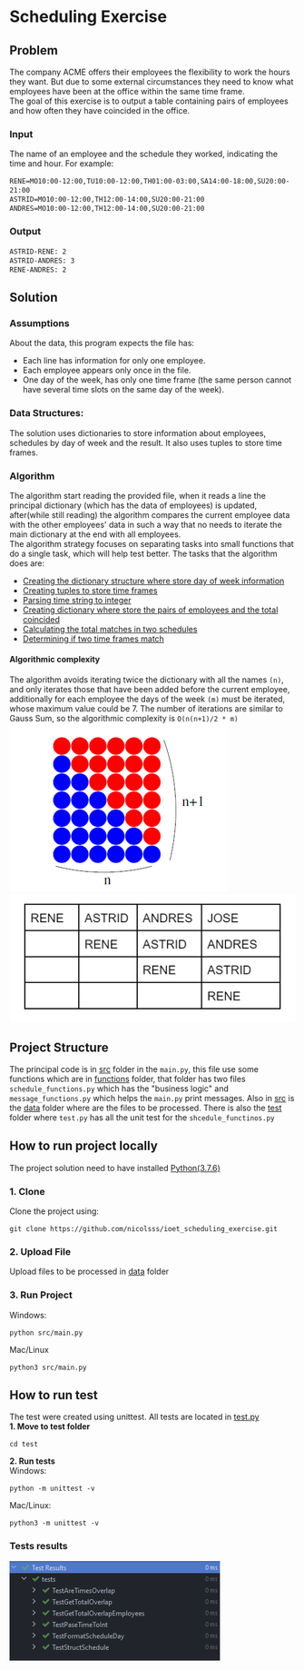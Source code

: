 # Scheduling Exercise
## Problem
The company ACME offers their employees the flexibility to work the hours they want. But due to some external 
circumstances they need to know what employees have been at the office within the same time frame.  
The goal of this exercise is to output a table containing pairs of employees and how often they have coincided in 
the office.

### Input
The name of an employee and the schedule they worked, indicating the time and hour. For example:
~~~
RENE=MO10:00-12:00,TU10:00-12:00,TH01:00-03:00,SA14:00-18:00,SU20:00- 21:00  
ASTRID=MO10:00-12:00,TH12:00-14:00,SU20:00-21:00  
ANDRES=MO10:00-12:00,TH12:00-14:00,SU20:00-21:00
~~~
### Output
~~~
ASTRID-RENE: 2  
ASTRID-ANDRES: 3  
RENE-ANDRES: 2
~~~
## Solution
### Assumptions
About the data, this program expects the file has:
* Each line has information for only one employee.
* Each employee appears only once in the file.
* One day of the week, has only one time frame (the same person cannot have several time slots on the same day of the week).

### Data Structures:
The solution uses dictionaries to store information about employees, schedules by day of week and the result. 
It also uses tuples to store time frames.

### Algorithm
The algorithm start reading the provided file, when it reads a line the principal dictionary (which has 
the data of employees) is updated, after(while still reading) the algorithm compares the current employee 
data with the other employees' data in such a way that no needs to iterate the main dictionary at the end with 
all employees.  
The algorithm strategy focuses on separating tasks into small functions that do a single task, which will 
help test better. The tasks that the algorithm does are:
* [Creating the dictionary structure where store day of week information](https://github.com/nicolsss/ioet_scheduling_exercise/blob/master/src/functions/schedule_functions.py?plain=1#L83)
* [Creating tuples to store time frames](https://github.com/nicolsss/ioet_scheduling_exercise/blob/master/src/functions/schedule_functions.py?plain=1#L69)
* [Parsing time string to integer](https://github.com/nicolsss/ioet_scheduling_exercise/blob/master/src/functions/schedule_functions.py?plain=1#L58)
* [Creating dictionary where store the pairs of employees and the total coincided](https://github.com/nicolsss/ioet_scheduling_exercise/blob/master/src/functions/schedule_functions.py?plain=1#L36)
* [Calculating the total matches in two schedules](https://github.com/nicolsss/ioet_scheduling_exercise/blob/master/src/functions/schedule_functions.py?plain=1#L16)
* [Determining if two time frames match](https://github.com/nicolsss/ioet_scheduling_exercise/blob/master/src/functions/schedule_functions.py?plain=1#L1)

#### Algorithmic complexity
The algorithm avoids iterating twice the dictionary with all the names `(n)`, and only iterates those that have been 
added before the current employee, additionally for each employee the days of the week `(m)` must be iterated, 
whose maximum value could be 7.
The number of iterations are similar to Gauss Sum, so the algorithmic complexity is `O(n(n+1)/2 * m)`  
![Gauss Sum](https://github.com/nicolsss/ioet_scheduling_exercise/blob/master/assets/gauss_sum.png)  
![Employee Matrix](https://github.com/nicolsss/ioet_scheduling_exercise/blob/master/assets/employees_matrix_ex.png)
## Project Structure
The principal code is in [src](https://github.com/nicolsss/ioet_scheduling_exercise/blob/master/src/) folder in 
the `main.py`, this file use some functions which are in 
[functions](https://github.com/nicolsss/ioet_scheduling_exercise/blob/master/src/functions/) folder,
that folder has two files `schedule_functions.py` which has the "business logic" and `message_functions.py` which 
helps the `main.py` print messages. Also in [src](https://github.com/nicolsss/ioet_scheduling_exercise/blob/master/src/)
is the [data](https://github.com/nicolsss/ioet_scheduling_exercise/blob/master/src/data/) folder where are the files
to be processed.
There is also the [test](https://github.com/nicolsss/ioet_scheduling_exercise/blob/master/test/)  folder where `test.py` 
has all the unit test for the `shcedule_functinos.py`

## How to run project locally
The project solution need to have installed [Python(3.7.6)](https://www.python.org/downloads/release/python-376/)
### 1. Clone 
Clone the project using:
~~~
git clone https://github.com/nicolsss/ioet_scheduling_exercise.git
~~~
### 2. Upload File  
Upload files to be processed in [data](https://github.com/nicolsss/ioet_scheduling_exercise/blob/master/src/data/) folder
### 3. Run Project
Windows:
~~~
python src/main.py
~~~
Mac/Linux
~~~
python3 src/main.py
~~~
## How to run test
The test were created using unittest. All tests are located in 
[test.py](https://github.com/nicolsss/ioet_scheduling_exercise/blob/master/test/)   
__1. Move to test folder__
~~~
cd test
~~~
__2. Run tests__  
Windows:
~~~
python -m unittest -v
~~~
Mac/Linux:
~~~
python3 -m unittest -v
~~~
### Tests results
![Passed tests](https://github.com/nicolsss/ioet_scheduling_exercise/blob/master/assets/tests_passed.png)